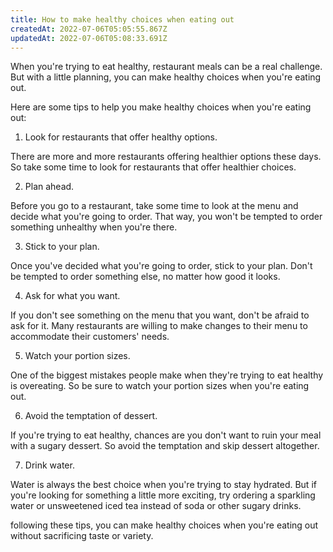 ```yaml
---
title: How to make healthy choices when eating out
createdAt: 2022-07-06T05:05:55.867Z
updatedAt: 2022-07-06T05:08:33.691Z
---
```


When you're trying to eat healthy, restaurant meals can be a real challenge. But with a little planning, you can make healthy choices when you're eating out.

Here are some tips to help you make healthy choices when you're eating out:

1. Look for restaurants that offer healthy options.

There are more and more restaurants offering healthier options these days. So take some time to look for restaurants that offer healthier choices.

2. Plan ahead.

Before you go to a restaurant, take some time to look at the menu and decide what you're going to order. That way, you won't be tempted to order something unhealthy when you're there.

3. Stick to your plan.

Once you've decided what you're going to order, stick to your plan. Don't be tempted to order something else, no matter how good it looks.

4. Ask for what you want.

If you don't see something on the menu that you want, don't be afraid to ask for it. Many restaurants are willing to make changes to their menu to accommodate their customers' needs.

5. Watch your portion sizes.

One of the biggest mistakes people make when they're trying to eat healthy is overeating. So be sure to watch your portion sizes when you're eating out.

6. Avoid the temptation of dessert.

If you're trying to eat healthy, chances are you don't want to ruin your meal with a sugary dessert. So avoid the temptation and skip dessert altogether.

7. Drink water.

Water is always the best choice when you're trying to stay hydrated. But if you're looking for something a little more exciting, try ordering a sparkling water or unsweetened iced tea instead of soda or other sugary drinks.

 following these tips, you can make healthy choices when you're eating out without sacrificing taste or variety.
